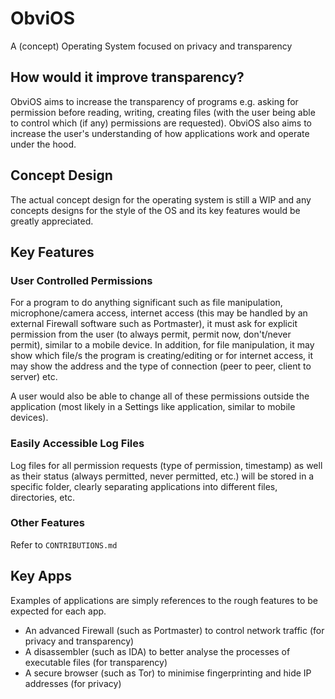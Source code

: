 # ObviOS
A (concept) Operating System focused on privacy and transparency 

## How would it improve transparency?
ObviOS aims to increase the transparency of programs e.g. asking for permission before reading, writing, creating files (with the user being able to control which (if any) permissions are requested). ObviOS also aims to increase the user's understanding of how applications work and operate under the hood. 
## Concept Design
The actual concept design for the operating system is still a WIP and any concepts designs for the style of the OS and its key features would be greatly appreciated. 
## Key Features
### User Controlled Permissions
For a program to do anything significant such as file manipulation, microphone/camera access, internet access (this may be handled by an external Firewall software such as Portmaster), it must ask for explicit permission from the user (to always permit, permit now, don't/never permit), similar to a mobile device. In addition, for file manipulation, it may show which file/s the program is creating/editing or for internet access, it may show the address and the type of connection (peer to peer, client to server) etc.

A user would also be able to change all of these permissions outside the application (most likely in a Settings like application, similar to mobile devices). 
### Easily Accessible Log Files
Log files for all permission requests (type of permission, timestamp) as well as their status (always permitted, never permitted, etc.) will be stored in a specific folder, clearly separating applications into different files, directories, etc. 
### Other Features
Refer to ```CONTRIBUTIONS.md```
## Key Apps
Examples of applications are simply references to the rough features to be expected for each app. 
- An advanced Firewall (such as Portmaster) to control network traffic (for privacy and transparency)
- A disassembler (such as IDA) to better analyse the processes of executable files (for transparency)
- A secure browser (such as Tor) to minimise fingerprinting and hide IP addresses (for privacy)
